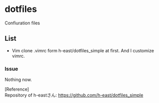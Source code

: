 # dotfiles
Confiuration files

## List
* Vim
clone .vimrc form h-east/dotfiles_simple at first. And I customize vimrc.  

### Issue
Nothing now.  

[Reference]  
Repository of h-eastさん: https://github.com/h-east/dotfiles_simple
